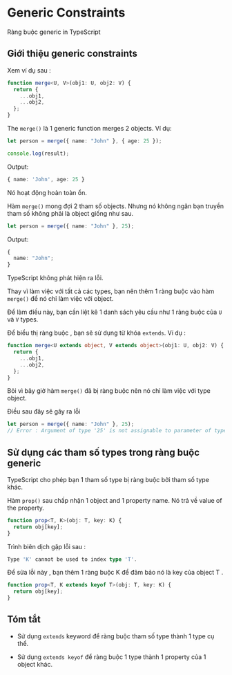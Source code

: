 # Generic Constraints

Ràng buộc generic in TypeScript

## Giới thiệu generic constraints

Xem ví dụ sau :

```ts
function merge<U, V>(obj1: U, obj2: V) {
  return {
    ...obj1,
    ...obj2,
  };
}
```

The `merge()` là 1 generic function merges 2 objects. Ví dụ:

```ts
let person = merge({ name: "John" }, { age: 25 });

console.log(result);
```

Output:

```ts
{ name: 'John', age: 25 }
```

Nó hoạt động hoàn toàn ổn.

Hàm `merge()` mong đợi 2 tham số objects. Nhưng nó không ngăn bạn truyền tham số không phải là object giống như sau.

```ts
let person = merge({ name: "John" }, 25);
```

Output:

```ts
{
  name: "John";
}
```

TypeScript không phát hiện ra lỗi.

Thay vì làm việc với tất cả các types, bạn nên thêm 1 ràng buộc vào hàm `merge()` để nó chỉ làm việc với object.

Để làm điều này, bạn cần liệt kê 1 danh sách yêu cầu như 1 ràng buộc của `U` và `V` types.

Để biểu thị ràng buộc , bạn sẽ sử dụng từ khóa `extends`. Ví dụ :

```ts
function merge<U extends object, V extends object>(obj1: U, obj2: V) {
  return {
    ...obj1,
    ...obj2,
  };
}
```

Bỏi vì bây giờ hàm `merge()` đã bị ràng buộc nên nó chỉ làm việc với type object.

Điều sau đây sẽ gây ra lỗi

```ts
let person = merge({ name: "John" }, 25);
// Error : Argument of type '25' is not assignable to parameter of type 'object'.
```

## Sử dụng các tham số types trong ràng buộc generic

TypeScript cho phép bạn 1 tham số type bị ràng buộc bởi tham số type khác.

Hàm `prop()` sau chấp nhận 1 object and 1 property name. Nó trả về value of the property.

```ts
function prop<T, K>(obj: T, key: K) {
  return obj[key];
}
```

Trình biên dịch gặp lỗi sau :

```ts
Type 'K' cannot be used to index type 'T'.
```

Để sửa lỗi này , bạn thêm 1 ràng buộc K để đảm bảo nó là key của object T .

```ts
function prop<T, K extends keyof T>(obj: T, key: K) {
  return obj[key];
}
```

## Tóm tắt

- Sử dụng `extends` keyword để ràng buộc tham số type thành 1 type cụ thể.

- Sử dụng `extends keyof` để ràng buộc 1 type thành 1 property của 1 object khác.

